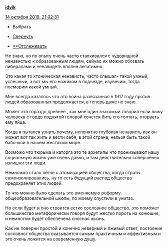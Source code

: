 [**idvik**](https://idvik.livejournal.com/)

 [14 октября 2019, 21:02:31](https://ivanov-petrov.livejournal.com/2216230.html?thread=139896358#t139896358)

- Выбрать

- [Свернуть](https://ivanov-petrov.livejournal.com/2216230.html?thread=139896358#t139896358)

- [**Отслеживать](https://www.livejournal.com/manage/subscriptions/comments.bml?talkid=139896358&journal=ivanov_petrov)

Не знаю, но по опыту очень часто сталкивался с чудовищной ненавистью к образованным людям, сейчас их можно обозвать либералами и ненавидеть вполне легитимно.

Это какая то хтоническая ненависть, часто слышал- такой умный, успешный, а вот мы его ножиком в подьезде, изувечим, тогда посморим какой умный.

Мне всегда казалось что это война развязанная в 1917 году против людей образованных продолжается, а теперь даже не знаю.

Может это гораздо древнее , как мне один знакомый говорил если вижу человека с гордо поднятой головой хочется бить его топтать, оторвать ему яйца.

Когда я пытался узнать почему, непонятно глубокая ненависть как он может вот так жить и вести себя, в этой стране, нельзя быть такой бабочкой в нашем жестоком мире.

Возможо что тюрьма и каторга это те архетипы что пронизывают нашу социальную жизнь уже очень давно, и там действительно совершенно излишни эти люди.

Немножко стало легче с атомизацией общества, когда страты самоизолировались, ну то есть будущий распад общества предохраняет этих людей.

То что можно было сделать это вменяемую реформу общеобразовательной школы, по моему спустили в унитаз.

Но если будет и оно строится естко сословное общество, это поможет большинство метафорически говоря будут жестко пороть на конюшне, и немногом будет обеспечена сносная жизнь.

Как не поверни простой и конечно неверный и лживый ответ, постоение сословног общества оказывается самым практичным и эффективным и это очень ложится на современную душу.

<div style="display: none;">  </div>